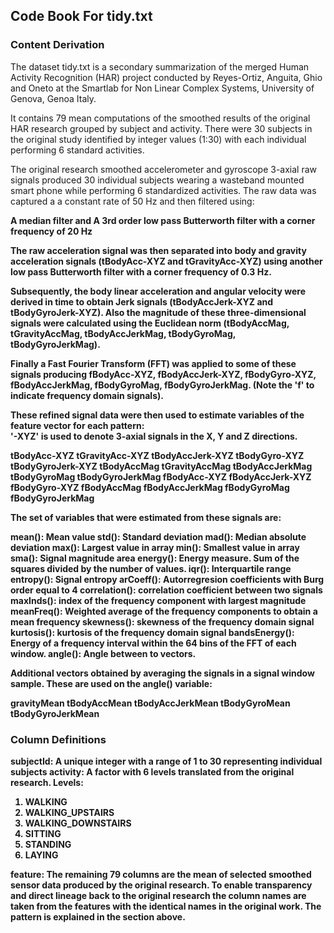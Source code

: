 ## Code Book For tidy.txt

### Content Derivation

The dataset tidy.txt is a secondary summarization of the merged Human Activity Recognition (HAR) project conducted by Reyes-Ortiz, Anguita, Ghio and Oneto at the Smartlab for Non Linear Complex Systems, University of Genova, Genoa Italy.

It contains 79 mean computations of the smoothed results of the original HAR research grouped by subject and activity.  There were 30 subjects in the original study identified by integer values (1:30)  with each individual performing 6 standard activities.  

The original research smoothed accelerometer and gyroscope 3-axial raw signals produced 30 individual subjects wearing a wasteband mounted smart phone while performing 6 standardized activities.  The raw data was captured a a constant rate of 50 Hz and then filtered using:

<b>A median filter and
<b>A 3rd order low pass Butterworth filter with a corner frequency of 20 Hz

The raw acceleration signal was then separated into body and gravity acceleration signals (tBodyAcc-XYZ and tGravityAcc-XYZ) using another low pass Butterworth filter with a corner frequency of 0.3 Hz. 

Subsequently, the body linear acceleration and angular velocity were derived in time to obtain Jerk signals (tBodyAccJerk-XYZ and tBodyGyroJerk-XYZ). Also the magnitude of these three-dimensional signals were calculated using the Euclidean norm (tBodyAccMag, tGravityAccMag, tBodyAccJerkMag, tBodyGyroMag, tBodyGyroJerkMag). 

Finally a Fast Fourier Transform (FFT) was applied to some of these signals producing fBodyAcc-XYZ, fBodyAccJerk-XYZ, fBodyGyro-XYZ, fBodyAccJerkMag, fBodyGyroMag, fBodyGyroJerkMag. (Note the 'f' to indicate frequency domain signals). 

These refined signal data were then used to estimate variables of the feature vector for each pattern:  
'-XYZ' is used to denote 3-axial signals in the X, Y and Z directions.

tBodyAcc-XYZ
tGravityAcc-XYZ
tBodyAccJerk-XYZ
tBodyGyro-XYZ
tBodyGyroJerk-XYZ
tBodyAccMag
tGravityAccMag
tBodyAccJerkMag
tBodyGyroMag
tBodyGyroJerkMag
fBodyAcc-XYZ
fBodyAccJerk-XYZ
fBodyGyro-XYZ
fBodyAccMag
fBodyAccJerkMag
fBodyGyroMag
fBodyGyroJerkMag

The set of variables that were estimated from these signals are: 

mean(): Mean value
std(): Standard deviation
mad(): Median absolute deviation 
max(): Largest value in array
min(): Smallest value in array
sma(): Signal magnitude area
energy(): Energy measure. Sum of the squares divided by the number of values. 
iqr(): Interquartile range 
entropy(): Signal entropy
arCoeff(): Autorregresion coefficients with Burg order equal to 4
correlation(): correlation coefficient between two signals
maxInds(): index of the frequency component with largest magnitude
meanFreq(): Weighted average of the frequency components to obtain a mean frequency
skewness(): skewness of the frequency domain signal 
kurtosis(): kurtosis of the frequency domain signal 
bandsEnergy(): Energy of a frequency interval within the 64 bins of the FFT of each window.
angle(): Angle between to vectors.

Additional vectors obtained by averaging the signals in a signal window sample. These are used on the angle() variable:

gravityMean
tBodyAccMean
tBodyAccJerkMean
tBodyGyroMean
tBodyGyroJerkMean

### Column Definitions

<b>subjectId</b>: A unique integer with a range of 1 to 30 representing individual subjects
<b>activity</b>: A factor with 6 levels translated from the original research.  Levels:
<ol>
<li>WALKING</li>
<li>WALKING_UPSTAIRS</li>
<li>WALKING_DOWNSTAIRS</li>
<li>SITTING</li>
<li>STANDING</li>
<li>LAYING</li>
</ol>
<b>feature</b>: The remaining 79 columns are the mean of selected smoothed sensor data produced by the original research.  To enable transparency and direct lineage back to the original research the column names are taken from the features with the identical names in the original work.  The pattern is explained in the section above.
